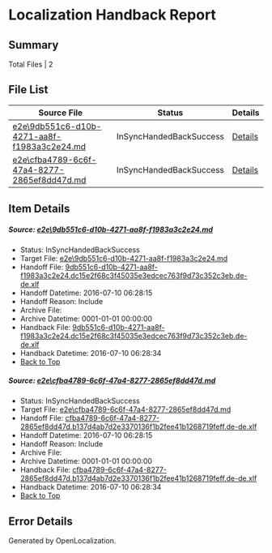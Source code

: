# <a name='report-top'></a> Localization Handback Report

## Summary
 Total Files | 2

## File List
 Source File | Status | Details 
 ----------- | ------ | ------- 
 [e2e\9db551c6-d10b-4271-aa8f-f1983a3c2e24.md](https://github.com/OpenLocalizationTestOrg/oltest/blob/7f22ac67a6f286b035c6e0677e695ec43b57cebb/e2e/9db551c6-d10b-4271-aa8f-f1983a3c2e24.md) | InSyncHandedBackSuccess | [Details](#f8c9605367f8946932731ea43b23e42aa53bcda63)
 [e2e\cfba4789-6c6f-47a4-8277-2865ef8dd47d.md](https://github.com/OpenLocalizationTestOrg/oltest/blob/7f22ac67a6f286b035c6e0677e695ec43b57cebb/e2e/cfba4789-6c6f-47a4-8277-2865ef8dd47d.md) | InSyncHandedBackSuccess | [Details](#d7aeb380b73420c003ae9e8ccf4e75984eb90ea94)

## Item Details
##### <a name='f8c9605367f8946932731ea43b23e42aa53bcda63'></a> Source: [e2e\9db551c6-d10b-4271-aa8f-f1983a3c2e24.md](https://github.com/OpenLocalizationTestOrg/oltest/blob/7f22ac67a6f286b035c6e0677e695ec43b57cebb/e2e/9db551c6-d10b-4271-aa8f-f1983a3c2e24.md)
* Status: InSyncHandedBackSuccess
* Target File: [e2e\9db551c6-d10b-4271-aa8f-f1983a3c2e24.md](https://github.com/OpenLocalizationTestOrg/oltest-dede-fly/blob/22674a2c1b0a8328f4b8619bb0c03e4034c1a4aa/e2e/9db551c6-d10b-4271-aa8f-f1983a3c2e24.md)
* Handoff File: [9db551c6-d10b-4271-aa8f-f1983a3c2e24.dc15e2f68c3f45035e3edcec763f9d73c352c3eb.de-de.xlf](https://github.com/OpenLocalizationTestOrg/olhandoff-e2e/blob/9523967173aa5e778dc92de9488490bea69bc121/ol-handoff/OpenLocalizationTestOrg/oltest-dede-fly/ci/ht/9db551c6-d10b-4271-aa8f-f1983a3c2e24.dc15e2f68c3f45035e3edcec763f9d73c352c3eb.de-de.xlf)
* Handoff Datetime: 2016-07-10 06:28:15
* Handoff Reason: Include
* Archive File: 
* Archive Datetime: 0001-01-01 00:00:00
* Handback File: [9db551c6-d10b-4271-aa8f-f1983a3c2e24.dc15e2f68c3f45035e3edcec763f9d73c352c3eb.de-de.xlf](https://github.com/OpenLocalizationTestOrg/olhandback-e2e/blob/c03f645b512e0dc093b3c68bc02f1fbf8e1806ad/ol-handback/OpenLocalizationTestOrg/oltest-dede-fly/ci/ht/9db551c6-d10b-4271-aa8f-f1983a3c2e24.dc15e2f68c3f45035e3edcec763f9d73c352c3eb.de-de.xlf)
* Handback Datetime: 2016-07-10 06:28:34
* [Back to Top](#report-top)

##### <a name='d7aeb380b73420c003ae9e8ccf4e75984eb90ea94'></a> Source: [e2e\cfba4789-6c6f-47a4-8277-2865ef8dd47d.md](https://github.com/OpenLocalizationTestOrg/oltest/blob/7f22ac67a6f286b035c6e0677e695ec43b57cebb/e2e/cfba4789-6c6f-47a4-8277-2865ef8dd47d.md)
* Status: InSyncHandedBackSuccess
* Target File: [e2e\cfba4789-6c6f-47a4-8277-2865ef8dd47d.md](https://github.com/OpenLocalizationTestOrg/oltest-dede-fly/blob/22674a2c1b0a8328f4b8619bb0c03e4034c1a4aa/e2e/cfba4789-6c6f-47a4-8277-2865ef8dd47d.md)
* Handoff File: [cfba4789-6c6f-47a4-8277-2865ef8dd47d.b137d4ab7d2e3370136f1b2fee41b1268719feff.de-de.xlf](https://github.com/OpenLocalizationTestOrg/olhandoff-e2e/blob/9523967173aa5e778dc92de9488490bea69bc121/ol-handoff/OpenLocalizationTestOrg/oltest-dede-fly/ci/ht/cfba4789-6c6f-47a4-8277-2865ef8dd47d.b137d4ab7d2e3370136f1b2fee41b1268719feff.de-de.xlf)
* Handoff Datetime: 2016-07-10 06:28:15
* Handoff Reason: Include
* Archive File: 
* Archive Datetime: 0001-01-01 00:00:00
* Handback File: [cfba4789-6c6f-47a4-8277-2865ef8dd47d.b137d4ab7d2e3370136f1b2fee41b1268719feff.de-de.xlf](https://github.com/OpenLocalizationTestOrg/olhandback-e2e/blob/c03f645b512e0dc093b3c68bc02f1fbf8e1806ad/ol-handback/OpenLocalizationTestOrg/oltest-dede-fly/ci/ht/cfba4789-6c6f-47a4-8277-2865ef8dd47d.b137d4ab7d2e3370136f1b2fee41b1268719feff.de-de.xlf)
* Handback Datetime: 2016-07-10 06:28:34
* [Back to Top](#report-top)


## Error Details

Generated by OpenLocalization.
